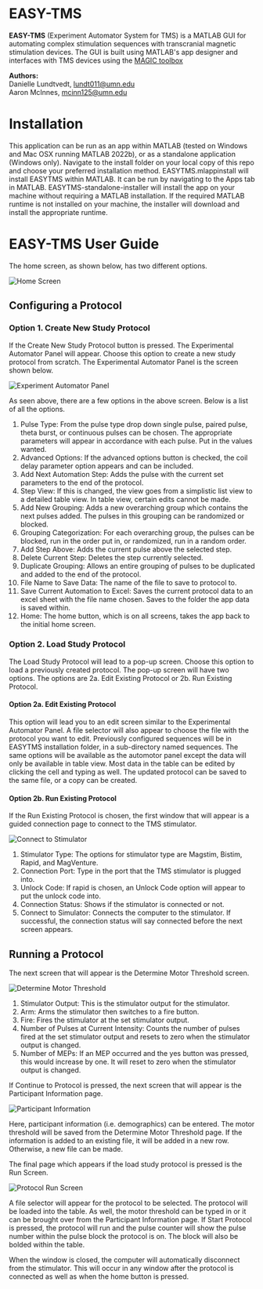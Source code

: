 # EASY-TMS
**EASY-TMS** (Experiment Automator System for TMS) is a MATLAB GUI for automating complex stimulation sequences with transcranial magnetic stimulation devices.
The GUI is built using MATLAB's app designer and interfaces with TMS devices using the [MAGIC toolbox](https://github.com/nigelrogasch/MAGIC) 


**Authors:** <br>
Danielle Lundtvedt, lundt011@umn.edu<br>
Aaron McInnes, mcinn125@umn.edu<br>

# Installation
This application can be run as an app within MATLAB (tested on Windows and Mac OSX running MATLAB 2022b), or as a standalone application (Windows only). Navigate to the install folder on your local copy of this repo and choose your preferred installation method.
EASYTMS.mlappinstall will install EASYTMS within MATLAB. It can be run by navigating to the Apps tab in MATLAB. 
EASYTMS-standalone-installer will install the app on your machine without requiring a MATLAB installation. If the required MATLAB runtime is not installed on your machine, the installer will download and install the appropriate runtime. 


# EASY-TMS User Guide

The home screen, as shown below, has two different options. 


![Home Screen](docs/homePage.png)


## Configuring a Protocol
### Option 1. Create New Study Protocol
If the Create New Study Protocol button is pressed. The Experimental Automator Panel will appear. Choose this option to create a new study protocol from scratch. The Experimental Automator Panel is the screen shown below. 

![Experiment Automator Panel](docs/newProtocol.png)



As seen above, there are a few options in the above screen. Below is a list of all the options.

1. Pulse Type: From the pulse type drop down single pulse, paired pulse, theta burst, or continuous pulses can be chosen. The appropriate parameters will appear in accordance with each pulse. Put in the values wanted.
2. Advanced Options: If the advanced options button is checked, the coil delay parameter option appears and can be included.
3. Add Next Automation Step: Adds the pulse with the current set parameters to the end of the protocol.
4. Step View: If this is changed, the view goes from a simplistic list view to a detailed table view. In table view, certain edits cannot be made.
5. Add New Grouping: Adds a new overarching group which contains the next pulses added. The pulses in this grouping can be randomized or blocked. 
6. Grouping Categorization: For each overarching group, the pulses can be blocked, run in the order put in, or randomized, run in a random order.
7. Add Step Above: Adds the current pulse above the selected step.
8. Delete Current Step: Deletes the step currently selected.
9. Duplicate Grouping: Allows an entire grouping of pulses to be duplicated and added to the end of the protocol.
10. File Name to Save Data: The name of the file to save to protocol to.
11. Save Current Automation to Excel: Saves the current protocol data to an excel sheet with the file name chosen. Saves to the folder the app data is saved within.
12. Home: The home button, which is on all screens, takes the app back to the initial home screen.

### Option 2. Load Study Protocol
The Load Study Protocol will lead to a pop-up screen. Choose this option to load a previously created protocol. The pop-up screen will have two options. The options are 2a. Edit Existing Protocol or 2b. Run Existing Protocol. 

#### Option 2a. Edit Existing Protocol
This option will lead you to an edit screen similar to the Experimental Automator Panel. A file selector will also appear to choose the file with the protocol you want to edit. Previously configured sequences will be in EASYTMS installation folder, in a sub-directory named sequences. 
The same options will be available as the automotor panel except the data will only be available in table view. Most data in the table can be edited by clicking the cell and typing as well. The updated protocol can be saved to the same file, or a copy can be created.





#### Option 2b. Run Existing Protocol
If the Run Existing Protocol is chosen, the first window that will appear is a guided connection page to connect to the TMS stimulator. 

![Connect to Stimulator](docs/connectStimulator.png)



1. Stimulator Type: The options for stimulator type are Magstim, Bistim, Rapid, and MagVenture.
2. Connection Port: Type in the port that the TMS stimulator is plugged into.
3. Unlock Code: If rapid is chosen, an Unlock Code option will appear to put the unlock code into.
4. Connection Status: Shows if the stimulator is connected or not.
5. Connect to Simulator: Connects the computer to the stimulator. If successful, the connection status will say connected before the next screen appears.


## Running a Protocol

The next screen that will appear is the Determine Motor Threshold screen. 

![Determine Motor Threshold](docs/motorThreshold.png)



1. Stimulator Output: This is the stimulator output for the stimulator.
2. Arm: Arms the stimulator then switches to a fire button.
3. Fire: Fires the stimulator at the set stimulator output.
4. Number of Pulses at Current Intensity: Counts the number of pulses fired at the set stimulator output and resets to zero when the stimulator output is changed.
5. Number of MEPs: If an MEP occurred and the yes button was pressed, this would increase by one. It will reset to zero when the stimulator output is changed.


If Continue to Protocol is pressed, the next screen that will appear is the Participant Information page.


![Participant Information](docs/ptInfo.png)


Here, participant information (i.e. demographics) can be entered. The motor threshold will be saved from the Determine Motor Threshold page. If the information is added to an existing file, it will be added in a new row. Otherwise, a new file can be made. 



The final page which appears if the load study protocol is pressed is the Run Screen. 


![Protocol Run Screen](docs/runProtocol.png)


A file selector will appear for the protocol to be selected. The protocol will be loaded into the table. As well, the motor threshold can be typed in or it can be brought over from the Participant Information page. If Start Protocol is pressed, the protocol will run and the pulse counter will show the pulse number within the pulse block the protocol is on. The block will also be bolded within the table. 

When the window is closed, the computer will automatically disconnect from the stimulator. This will occur in any window after the protocol is connected as well as when the home button is pressed. 
